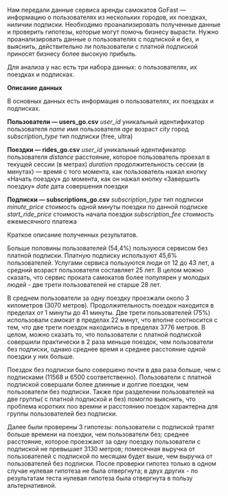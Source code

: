 Нам передали данные сервиса аренды самокатов GoFast — информацию о пользователях из нескольких городов, их поездках, ниличии подписки. Необходимо проанализировать полученные данные и проверить гипотезы, которые могут помочь бизнесу вырасти. Нужно проанализировать данные о пользователях с подпиской и без, и выяснить, действительно ли пользователи с платной подпиской приносят бизнесу более высокую прибыль.

Для анализа у нас есть три набора данных: о пользователях, их поездках и подписках.

**Описание данных**

В основных данных есть информация о пользователях, их поездках и подписках.

**Пользователи — users_go.csv**
*user_id*	уникальный идентификатор пользователя
*name*	имя пользователя
*age*	возраст
*city*	город
*subscription_type*	тип подписки (free, ultra)

**Поездки — rides_go.csv**
*user_id*	уникальный идентификатор пользователя
*distance*	расстояние, которое пользователь проехал в текущей сессии (в метрах)
*duration*	продолжительность сессии (в минутах) — время с того момента, как пользователь нажал кнопку «Начать поездку» до момента, как он нажал кнопку «Завершить поездку»
*date*	дата совершения поездки

**Подписки — subscriptions_go.csv**
*subscription_type*	тип подписки
*minute_price*	стоимость одной минуты поездки по данной подписке
*start_ride_price*	стоимость начала поездки
*subscription_fee*	стоимость ежемесячного платежа

Краткое описание полученных результатов.

Больше половины пользователей (54,4%) пользуюся сервисом без платной подписки. Платную подписку используют 45,6% пользователей. Услугами сервиса пользуются люди от 12 до 43 лет, а средний возраст пользователя составляет 25 лет. В целом можно сказать, что сервис проката самокатов более популярен у молодых людей - две трети пользователей не старше 28 лет.

В среднем пользователи за одну поездку проезжали около 3 километров (3070 метров). Продолжительность поездок находится в пределах от 1 минуты до 41 минуты. Две трети пользователей (75%) использовали самокат в пределах 22 минут, что вполне соотносится с тем, что две трети поездок находились в пределах 3776 метров. 
В целом, можно сказать то, что пользователи с платной подпиской совершили практически в 2 раза меньше поездок, чем пользователи без подписки, однако среднее время и среднее расстояние одной поездки у них больше.

Поездок без подписки было совершено почти в два раза больше, чем с подписками (11568 и 6500 соответственно). Пользователи с платной подпиской совершали более длинные и долгие поездки, чем пользователи без подписки. Также при разделении пользователей на две группы( с платной подпиской и без) помогло выяснить, что проблема коротких поо времни и расстоянию поездок характерна для группы пользователей без подписки.

Далее были проверены 3 гипотезы:
пользователи с подпиской тратят больше времени на поездки, чем пользователи без;
среднее расстояние, которое проезжают за одну поездку пользователи с подпиской не превышает 3130 метров;
помесячная выручка от пользователей с подпиской по месяцам будет выше, чем выручка от пользователей без подписки.
После проверки гипотез только в одном случае нулевая гипотеза не была отвергнута; в двух других - по результатам теста нулевая гипотеза была отвергнута в пользу альтернативной.
